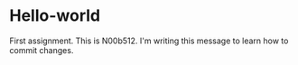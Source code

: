 # Hello-world
First assignment.
This is N00b512.
I'm writing this message to learn how to commit changes.
